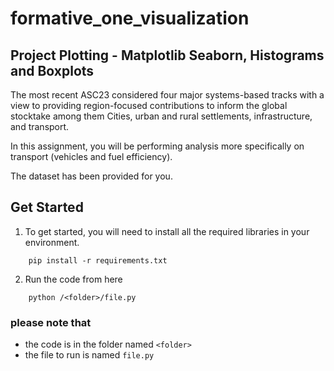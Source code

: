 # formative_one_visualization


## Project Plotting - Matplotlib Seaborn, Histograms and Boxplots


The most recent ASC23 considered four major systems-based tracks with a view to providing region-focused contributions to inform the global stocktake among them Cities, urban and rural settlements, infrastructure, and transport.

In this assignment, you will be performing analysis more specifically on transport (vehicles and fuel efficiency).

The dataset has been provided for you.


## Get Started


1. To get started, you will need to install all the required libraries in your environment.



```
    pip install -r requirements.txt
```

2. Run the code from here


```
    python /<folder>/file.py
```
### please note that
- the code is in the folder named  `<folder>`
- the file to run is named `file.py`
